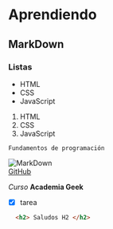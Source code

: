 # Aprendiendo
## MarkDown
### Listas

- HTML
- CSS 
- JavaScript

1. HTML
2. CSS
3. JavaScript

~~~
Fundamentos de programación
~~~

![MarkDown](https://i0.wp.com/kirkstrobeck.github.io/whatismarkdown.com/img/markdown.png)<br>
[GitHub](https://github.com/)

*Curso*
**Academia Geek**

- [X] tarea

```html
  <h2> Saludos H2 </h2> 
 ```
